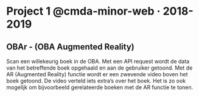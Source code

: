 # Project 1 @cmda-minor-web · 2018-2019

## OBAr - (OBA Augmented Reality)

Scan een willekeurig boek in de OBA. Met een API request wordt de data van het betreffende boek opgehaald en aan de gebruiker getoond. Met de AR (Augmented Reality) functie wordt er een zwevende video boven het boek getoond. De video verteld iets extra’s over het boek. Het is zo ook mogelijk om bijvoorbeeld gerelateerde boeken met de AR functie te tonen. 


